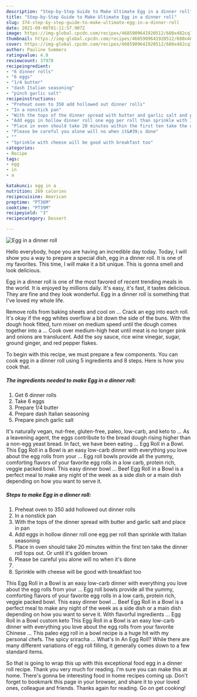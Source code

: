 ```yaml
---
description: "Step-by-Step Guide to Make Ultimate Egg in a dinner roll"
title: "Step-by-Step Guide to Make Ultimate Egg in a dinner roll"
slug: 374-step-by-step-guide-to-make-ultimate-egg-in-a-dinner-roll
date: 2021-09-06T01:11:57.907Z
image: https://img-global.cpcdn.com/recipes/4685909641920512/680x482cq70/egg-in-a-dinner-roll-recipe-main-photo.jpg
thumbnail: https://img-global.cpcdn.com/recipes/4685909641920512/680x482cq70/egg-in-a-dinner-roll-recipe-main-photo.jpg
cover: https://img-global.cpcdn.com/recipes/4685909641920512/680x482cq70/egg-in-a-dinner-roll-recipe-main-photo.jpg
author: Pauline Summers
ratingvalue: 4.8
reviewcount: 37978
recipeingredient:
- "6 dinner rolls"
- "6 eggs"
- "1/4 butter"
- "dash Italian seasoning"
- "pinch garlic salt"
recipeinstructions:
- "Preheat oven to 350 add hollowed out dinner rolls"
- "In a nonstick pan"
- "With the tops of the dinner spread with butter and garlic salt and place in pan"
- "Add eggs in hollow dinner roll one egg per roll than sprinkle with Italian seasoning"
- "Place in oven should take 20 minutes within the first ten take the dinner roll tops out. Or until it&#39;s golden brown"
- "Please be careful you alone will no when it&#39;s done"
- ""
- "Sprinkle with cheese will be good with breakfast too"
categories:
- Recipe
tags:
- egg
- in
- a

katakunci: egg in a 
nutrition: 269 calories
recipecuisine: American
preptime: "PT36M"
cooktime: "PT39M"
recipeyield: "3"
recipecategory: Dessert

---
```



![Egg in a dinner roll](https://img-global.cpcdn.com/recipes/4685909641920512/680x482cq70/egg-in-a-dinner-roll-recipe-main-photo.jpg)

Hello everybody, hope you are having an incredible day today. Today, I will show you a way to prepare a special dish, egg in a dinner roll. It is one of my favorites. This time, I will make it a bit unique. This is gonna smell and look delicious.

Egg in a dinner roll is one of the most favored of recent trending meals in the world. It is enjoyed by millions daily. It's easy, it's fast, it tastes delicious. They are fine and they look wonderful. Egg in a dinner roll is something that I've loved my whole life.

Remove rolls from baking sheets and cool on … Crack an egg into each roll. It&#39;s okay if the egg whites overflow a bit down the side of the buns. With the dough hook fitted, turn mixer on medium speed until the dough comes together into a … Cook over medium-high heat until meat is no longer pink and onions are translucent. Add the soy sauce, rice wine vinegar, sugar, ground ginger, and red pepper flakes.


To begin with this recipe, we must prepare a few components. You can cook egg in a dinner roll using 5 ingredients and 8 steps. Here is how you cook that.

<!--inarticleads1-->

##### The ingredients needed to make Egg in a dinner roll:

1. Get 6 dinner rolls
1. Take 6 eggs
1. Prepare 1/4 butter
1. Prepare dash Italian seasoning
1. Prepare pinch garlic salt


It&#39;s naturally vegan, nut-free, gluten-free, paleo, low-carb, and keto to … As a leavening agent, the eggs contribute to the bread dough rising higher than a non-egg yeast bread. In fact, we have been eating … Egg Roll in a Bowl. This Egg Roll in a Bowl is an easy low-carb dinner with everything you love about the egg rolls from your … Egg roll bowls provide all the yummy, comforting flavors of your favorite egg rolls in a low carb, protein rich, veggie packed bowl. This easy dinner bowl … Beef Egg Roll in a Bowl is a perfect meal to make any night of the week as a side dish or a main dish depending on how you want to serve it. 

<!--inarticleads2-->

##### Steps to make Egg in a dinner roll:

1. Preheat oven to 350 add hollowed out dinner rolls
1. In a nonstick pan
1. With the tops of the dinner spread with butter and garlic salt and place in pan
1. Add eggs in hollow dinner roll one egg per roll than sprinkle with Italian seasoning
1. Place in oven should take 20 minutes within the first ten take the dinner roll tops out. Or until it&#39;s golden brown
1. Please be careful you alone will no when it&#39;s done
1. 
1. Sprinkle with cheese will be good with breakfast too


This Egg Roll in a Bowl is an easy low-carb dinner with everything you love about the egg rolls from your … Egg roll bowls provide all the yummy, comforting flavors of your favorite egg rolls in a low carb, protein rich, veggie packed bowl. This easy dinner bowl … Beef Egg Roll in a Bowl is a perfect meal to make any night of the week as a side dish or a main dish depending on how you want to serve it. With flavorful ingredients … Egg Roll in a Bowl custom keto This Egg Roll in a Bowl is an easy low-carb dinner with everything you love about the egg rolls from your favorite Chinese … This paleo egg roll in a bowl recipe is a huge hit with my personal chefs. The spicy sriracha … What&#39;s In An Egg Roll? While there are many different variations of egg roll filling, it generally comes down to a few standard items. 

So that is going to wrap this up with this exceptional food egg in a dinner roll recipe. Thank you very much for reading. I'm sure you can make this at home. There's gonna be interesting food in home recipes coming up. Don't forget to bookmark this page in your browser, and share it to your loved ones, colleague and friends. Thanks again for reading. Go on get cooking!
